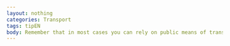```yaml
---
layout: nothing
categories: Transport
tags: tipEN
body: Remember that in most cases you can rely on public means of transport, not only on your own car. They generate lower exhaust emissions and cause less environmental impact per passenger. Travelling by tram or bus is often more profitable compared to the costs associated with the maintenance of a car.
---
```

